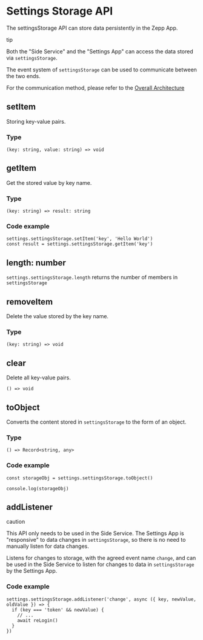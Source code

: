 
# Settings Storage API

The settingsStorage API can store data persistently in the Zepp App.

tip

Both the "Side Service" and the "Settings App" can access the data stored via `settingsStorage`.

The event system of `settingsStorage` can be used to communicate between the two ends.

For the communication method, please refer to the [Overall Architecture](/docs/1.0/guides/architecture/arc/)

## setItem[​](/docs/1.0/reference/side-service-api/settings-storage/#setitem "Direct link to setItem")

Storing key-value pairs.

### Type[​](/docs/1.0/reference/side-service-api/settings-storage/#type "Direct link to Type")

```
(key: string, value: string) => void  

```
## getItem[​](/docs/1.0/reference/side-service-api/settings-storage/#getitem "Direct link to getItem")

Get the stored value by key name.

### Type[​](/docs/1.0/reference/side-service-api/settings-storage/#type-1 "Direct link to Type")

```
(key: string) => result: string  

```
### Code example[​](/docs/1.0/reference/side-service-api/settings-storage/#code-example "Direct link to Code example")

```
settings.settingsStorage.setItem('key', 'Hello World')  
const result = settings.settingsStorage.getItem('key')  

```
## length: number[​](/docs/1.0/reference/side-service-api/settings-storage/#length-number "Direct link to length: number")

`settings.settingsStorage.length` returns the number of members in `settingsStorage`

## removeItem[​](/docs/1.0/reference/side-service-api/settings-storage/#removeitem "Direct link to removeItem")

Delete the value stored by the key name.

### Type[​](/docs/1.0/reference/side-service-api/settings-storage/#type-2 "Direct link to Type")

```
(key: string) => void  

```
## clear[​](/docs/1.0/reference/side-service-api/settings-storage/#clear "Direct link to clear")

Delete all key-value pairs.

```
() => void  

```
## toObject[​](/docs/1.0/reference/side-service-api/settings-storage/#toobject "Direct link to toObject")

Converts the content stored in `settingsStorage` to the form of an object.

### Type[​](/docs/1.0/reference/side-service-api/settings-storage/#type-3 "Direct link to Type")

```
() => Record<string, any>  

```
### Code example[​](/docs/1.0/reference/side-service-api/settings-storage/#code-example-1 "Direct link to Code example")

```
const storageObj = settings.settingsStorage.toObject()  
  
console.log(storageObj)  

```
## addListener[​](/docs/1.0/reference/side-service-api/settings-storage/#addlistener "Direct link to addListener")

caution

This API only needs to be used in the Side Service. The Settings App is "responsive" to data changes in `settingsStorage`, so there is no need to manually listen for data changes.

Listens for changes to storage, with the agreed event name `change`, and can be used in the Side Service to listen for changes to data in `settingsStorage` by the Settings App.

### Code example[​](/docs/1.0/reference/side-service-api/settings-storage/#code-example-2 "Direct link to Code example")

```
settings.settingsStorage.addListener('change', async ({ key, newValue, oldValue }) => {  
  if (key === 'token' && newValue) {  
    // ...  
    await reLogin()  
  }  
})  

```
